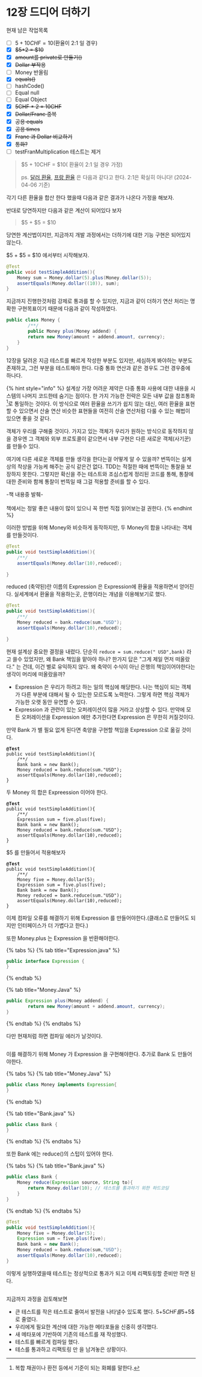 # 12장 드디어 더하기

현재 남은 작업목록

* [ ] $5 + 10CHF = 10$(환율이 2:1  일 경우)
* [x] ~~$5\*2 = $10~~
* [x] ~~amount를 private로 만들기()~~
* [x] ~~Dollar 부작용~~
* [ ] Money 반올림
* [x] ~~equals()~~
* [ ] hashCode()
* [ ] Equal null
* [ ] Equal Object&#x20;
* [x] ~~5CHF \* 2 = 10CHF~~
* [x] ~~Dollar/Franc 중복~~
* [x] ~~공용 equals~~
* [x] ~~공용 times~~
* [x] ~~Franc 과 Dollar 비교하기~~
* [x] ~~통화?~~
* [ ] testFranMultiplication 테스트는 제거

> $5 + 10CHF = $10( 환율이 2:1 일 경우 가정)
>
> ps. [달러 환율](https://wise.com/kr/currency-converter/usd-to-krw-rate?amount=1000), [프랑 환율](https://wise.com/kr/currency-converter/chf-to-krw-rate) 은 다음과 같다고 한다. 2:1은 확실히 아니다! (2024-04-06 기준)

각기 다른 환율을 합산 한다 했을때 다음과 같은 결과가 나온다 가정을 해보자.&#x20;

반대로 당연하지만 다음과 같은 계산이 되어있다 보자

> $5 + $5 = $10

당연한 계산법이지만, 지금까지 개발 과정에서는 더하기에 대한 기능 구현은 되어있지 않는다.&#x20;

$5 + $5 = $10 에서부터 시작해보자.



```java
@Test
public void testSimpleAddition(){
    Money sum = Money.dollar(5).plus(Money.dollar(5));
    assertEquals(Money.dollar((10)), sum);
}
```

지금까지 진행한것처럼 강제로 통과를 할 수 있지만, 지금과 같이 더하기 연산 처리는 명확한 구현목표이기 때문에 다음과 같이 작성하였다.

```java
public class Money {
        /**/
        public Money plus(Money addend) {
        return new Money(amount + addend.amount, currency);
    }
}
```



12장을 달려온 지금 테스트를 빠르게 작성한 부분도 있지만, 세심하게 봐야하는 부분도 존재하고, 그런 부분을 테스트해야 한다. 다중 통화 연산과 같은 경우도 그런 경우중에 하나다.

{% hint style="info" %}
설계상 가장 어려운 제약은 다중 통화 사용에 대한 내용을 시스템의 나머지 코드한테 숨기는 점이다. 한 가지 가능한 전략은 모든 내부 값을 참조통화[^1]로 통일하는 것이다. 이 방식으로 여러 환율을 쓰기가 쉽지 않는 대신, 여러 환율을 표현할 수 있으면서 산술 연산 비슷한 표현들을 여전히 산술 연산처럼 다룰 수 있는 해법이 있으면 좋을 것 같다.&#x20;

객체가 우리를 구해줄 것이다. 가지고 있는 객체가 우리가 원하는 방식으로 동작하지 않을 경우엔 그 객체와 외부 프로토콜이 같으면서 내부 구현은 다른 새로운 객체(사기꾼)를 만들수 있다.

여기에 다른 새로운 객체를 만들 생각을 한다는걸 어떻게 알 수 있을까? 번뜩이는 설계상의 착상을 가능케 해주는 공식 같은건 없다. TDD는 적절한 때에 번뜩이는 통찰을 보장하지 못한다. 그렇지만 확신을 주는 테스트와 조심스럽게 정리된 코드를 통해, 통찰에 대한 준비와 함께 통찰이 번뜩일 때 그걸 적용할 준비를 할 수 있다.

-책 내용중 발췌-\
\
책에서는 정말 좋은 내용이 많이 있으니 꼭 한번 직접 읽어보는걸 권한다.
{% endhint %}



이러한 방법을 위해 Money와 비슷하게 동작하지만, 두 Money의 합을 나타내는 객체를 만들것이다.

```java
@Test
public void testSimpleAddition(){
    /**/
    assertEquals(Money.dollar(10),reduced);
    
}
```



reduced (축약된)란 이름의 Expression 은 Expression에 환율을 적용하면서 얻어진다. 실세계에서 환율을 적용하는곳, 은행이라는 개념을 이용해보기로 했다.

```java
@Test
public void testSimpleAddition(){
    /**/
    Money reduced = bank.reduce(sum."USD");
    assertEquals(Money.dollar(10),reduced);
    
}
```

현재 설계상 중요한 결정을 내렸다. 단순히 `reduce = sum.reduce(" USD",bank)` 라고 쓸수 있었지만, 왜 Bank 책임을 맡아야 하나? 한가지 답은 "그게 제일 먼저 떠올랐다." 는 건데, 이건 별로 유익하지 않다. 왜 축약이 수식이 아닌 은행의 책임이어야한다는 생각이 머리에 떠올랐을까?

* Expression 은 우리가 하려고 하는 일의 핵심에 해당한다. 나는 핵심이 되는 객체가 다른 부분에 대해서 될 수 있는한 모르도록 노력한다. 그렇게 하면 핵심 객체가 가능한 오랫 동안 유연할 수 있다.&#x20;
* Expression 과 관련이 있는 오퍼레이션이 많을 거라고 상상할 수 있다. 만약에 모든 오퍼레이션을 Expression 에만 추가한다면 Expression 은 무한히 커질것이다.

만약 Bank 가 별 필요 없게 된다면 축양을 구현할 책임을 Expression 으로 옮길 것이다.&#x20;

<pre class="language-java"><code class="lang-java"><strong>@Test
</strong>public void testSimpleAddition(){
    /**/
    Bank bank = new Bank();
    Money reduced = bank.reduce(sum."USD");
    assertEquals(Money.dollar(10),reduced);
}
</code></pre>

두 Money 의 합은 Expreession 이어야 한다.

<pre class="language-java"><code class="lang-java"><strong>@Test
</strong>public void testSimpleAddition(){
    /**/
    Expression sum = five.plus(five);
    Bank bank = new Bank();
    Money reduced = bank.reduce(sum."USD");
    assertEquals(Money.dollar(10),reduced);
}
</code></pre>

$5 를 만들어서 적용해보자

<pre class="language-java"><code class="lang-java"><strong>@Test
</strong>public void testSimpleAddition(){
    /**/
    Money five = Money.dollar(5);
    Expression sum = five.plus(five);
    Bank bank = new Bank();
    Money reduced = bank.reduce(sum."USD");
    assertEquals(Money.dollar(10),reduced);
}
</code></pre>

이제 컴파일 오류를 해결하기 위해 Expression 를 만들어야한다.(클래스로 만들어도 되지만 인터페이스가 더 가볍다고 한다.)

또한 Money.plus 는 Expression 을 반환해야한다.

{% tabs %}
{% tab title="Expression.java" %}
```java
public interface Expression {
}
```
{% endtab %}

{% tab title="Money.Java" %}
```java
public Expression plus(Money addend) {
        return new Money(amount + addend.amount, currency);
}
```
{% endtab %}
{% endtabs %}

다만 현재처럼 하면 컴파일 에러가 날것이다.

<figure><img src="../../../.gitbook/assets/image (3) (1) (1).png" alt=""><figcaption></figcaption></figure>

이를 해결하기 위해 Money 가 Expression 을 구현해야한다. 추가로 Bank 도 만들어야한다.

{% tabs %}
{% tab title="Money.Java" %}
```java
public class Money implements Expression{
}
```
{% endtab %}

{% tab title="Bank.java" %}
```java
public class Bank {
}
```
{% endtab %}
{% endtabs %}

또한 Bank 에는 reduce()의 스텁이 있어야 한다.

{% tabs %}
{% tab title="Bank.java" %}
```java
public class Bank {
    Money reduce(Expression source, String to){
        return Money.dollar(10); // 테스트를 통과하기 위한 하드코딩
    }
}
```
{% endtab %}
{% endtabs %}

```java
@Test
public void testSimpleAddition(){
    Money five = Money.dollar(5);
    Expression sum = five.plus(five);
    Bank bank = new Bank();
    Money reduced = bank.reduce(sum,"USD");
    assertEquals(Money.dollar(10),reduced);
}
```

이렇게 실행하였을때 테스트는 정상적으로 통과가 되고 이제 리팩토링할 준비만 하면 된다.

<figure><img src="../../../.gitbook/assets/image (1) (1) (1) (1) (1) (1) (1) (1).png" alt=""><figcaption></figcaption></figure>

지금까지 과정을 검토해보면

* 큰 테스트를 작은 테스트로 줄여서 발전을 나타낼수 있도록 했다. 5$+5CHF 를 5$+5$ 로 줄였다.
* 우리에게 필요한 계산에 대한 가능한 메타포들을 신중히 생각했다.&#x20;
* 새 메타포에 기반하여 기존의 테스트를 재 작성했다.&#x20;
* 테스트를 빠르게 컴파일 했다.&#x20;
* 테스를 통과하고 리팩토링 만 을 남겨놓은 상황이다.

[^1]: 복합 채권이나 환전 등에서 기준이 되는 화폐를 말한다.
